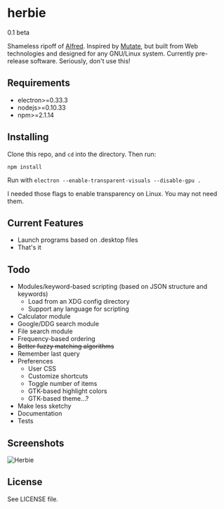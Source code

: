 herbie
======

0.1 beta

Shameless ripoff of [Alfred](http://www.alfredapp.com/). Inspired by [Mutate](https://github.com/qdore/Mutate), but built from Web technologies and designed for any GNU/Linux system. Currently pre-release software. Seriously, don't use this!

Requirements
------------

* electron>=0.33.3
* nodejs>=0.10.33
* npm>=2.1.14

Installing
----------

Clone this repo, and `cd` into the directory. Then run:

    npm install

Run with `electron --enable-transparent-visuals --disable-gpu .`

I needed those flags to enable transparency on Linux. You may not need them.

Current Features
----------------

* Launch programs based on .desktop files
* That's it

Todo
----

* Modules/keyword-based scripting (based on JSON structure and keywords)
	* Load from an XDG config directory
	* Support any language for scripting
* Calculator module
* Google/DDG search module
* File search module
* Frequency-based ordering
* ~~Better fuzzy matching algorithms~~
* Remember last query
* Preferences
	* User CSS
	* Customize shortcuts
	* Toggle number of items
	* GTK-based highlight colors
	* GTK-based theme...?
* Make less sketchy
* Documentation
* Tests

Screenshots
-----------

![Herbie](http://i.imgur.com/NDjVyrU.png)

License
-------

See LICENSE file.
